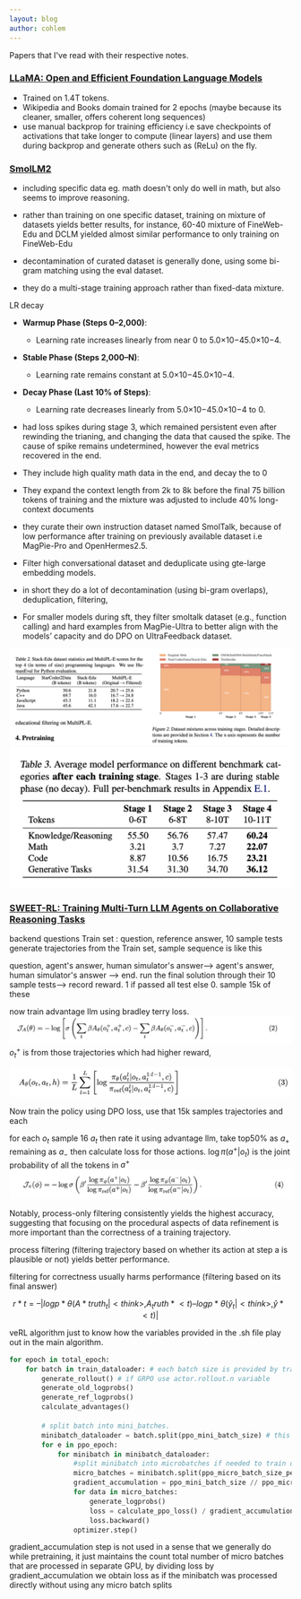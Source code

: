 ```yaml
---
layout: blog
author: cohlem
---
```


Papers that I've read with their respective notes.

### [LLaMA: Open and Efficient Foundation Language Models](https://arxiv.org/pdf/2302.13971)

- Trained on 1.4T tokens.
- Wikipedia and Books domain trained for 2 epochs (maybe because its cleaner, smaller, offers coherent long sequences)
- use manual backprop for training efficiency i.e save checkpoints of activations that take longer to compute (linear layers) and use them during backprop and generate others such as (ReLu) on the fly.

### [SmolLM2](https://arxiv.org/pdf/2502.02737)

- including specific data eg. math doesn't only do well in math, but also seems to improve reasoning.
- rather than training on one specific dataset, training on mixture of datasets yields better results, for instance, 60-40 mixture of FineWeb-Edu and DCLM yielded almost similar performance to only training on FineWeb-Edu
- decontamination of curated dataset is generally done, using some bi-gram matching using the eval dataset.

- they do a multi-stage training approach rather than fixed-data mixture.

LR decay

- **Warmup Phase (Steps 0–2,000)**:
  - Learning rate increases linearly from near 0 to 5.0×10−45.0×10−4.
- **Stable Phase (Steps 2,000–N)**:
  - Learning rate remains constant at 5.0×10−45.0×10−4.
- **Decay Phase (Last 10% of Steps)**:

  - Learning rate decreases linearly from 5.0×10−45.0×10−4 to 0.

- had loss spikes during stage 3, which remained persistent even after rewinding the trianing, and changing the data that caused the spike. The cause of spike remains undetermined, however the eval metrics recovered in the end.
- They include high quality math data in the end, and decay the to 0
- They expand the context length from 2k to 8k before the final 75 billion tokens of training and the mixture was adjusted to include 40% long-context documents
- they curate their own instruction dataset named SmolTalk, because of low performance after training on previously available dataset i.e MagPie-Pro and OpenHermes2.5.
- Filter high conversational dataset and deduplicate using gte-large embedding models.
- in short they do a lot of decontamination (using bi-gram overlaps), deduplication, filtering,
- For smaller models during sft, they filter smoltalk dataset (e.g., function calling) and hard examples from MagPie-Ultra to better align with the models’ capacity and do DPO on UltraFeedback dataset.

![p2](/assets/images/2025-01-21-paper-summaries/p2.png)
![p3](/assets/images/2025-01-21-paper-summaries/p3.png)

### [SWEET-RL: Training Multi-Turn LLM Agents on Collaborative Reasoning Tasks](https://arxiv.org/abs/2503.15478)

backend questions Train set : question, reference answer, 10 sample tests
generate trajectories from the Train set, sample sequence is like this

question, agent's answer, human simulator's answer--> agent's answer, human simulator's answer --> end. run the final solution through their 10 sample tests--> record reward. 1 if passed all test else 0. sample 15k of these

now train advantage llm using bradley terry loss.
![p4](/assets/images/2025-01-21-paper-summaries/p4.png)
$o_t^+$ is from those trajectories which had higher reward,

![p5](/assets/images/2025-01-21-paper-summaries/p5.png)

Now train the policy using DPO loss,
use that 15k samples trajectories and each

for each $o_t$ sample 16 $a_t$ then rate it using advantage llm, take top50% as $a_+$ remaining as $a_-$
then calculate loss for those actions. $\log \pi (a^+|o_t)$ is the joint probability of all the tokens in $a^+$
![p6](/assets/images/2025-01-21-paper-summaries/p6.png)

Notably, process-only filtering consistently yields the highest accuracy, suggesting that focusing on the procedural aspects of data refinement is more important than the correctness of a training trajectory.

process filtering (filtering trajectory based on whether its action at step a is plausible or not) yields better performance.

filtering for correctness usually harms performance (filtering based on its final answer)

$$ r*t = –| log p*θ(A*truth_t | <think>, A_truth*{<t})– log p*θ(ŷ_t | <think>, ŷ*{<t}) |$$

veRL algorithm
just to know how the variables provided in the .sh file play out in the main algorithm.

```python
for epoch in total_epoch:
	for batch in train_dataloader: # each batch size is provided by train_batch_size
		generate_rollout() # if GRPO use actor.rollout.n variable
		generate_old_logprobs()
		generate_ref_logprobs()
		calculate_advantages()

		# split batch into mini_batches.
		minibatch_dataloader = batch.split(ppo_mini_batch_size) # this is a dataloader with each minibatch of size ppo_mini_batch_size
		for e in ppo_epoch:
			for minibatch in minibatch_dataloader:
				#split minibatch into microbatches if needed to train on different GPUs
				micro_batches = minibatch.split(ppo_micro_batch_size_per_gpu)
				gradient_accumulation = ppo_mini_batch_size // ppo_micro_batch_size_per_gpu
				for data in micro_batches:
					generate_logprobs()
					loss = calculate_ppo_loss() / gradient_accumulation
					loss.backward()
				optimizer.step()


```

gradient_accumulation step is not used in a sense that we generally do while pretraining, it just maintains the count total number of micro batches that are processed in separate GPU, by dividing loss by gradient_accumulation we obtain loss as if the minibatch was processed directly without using any micro batch splits

